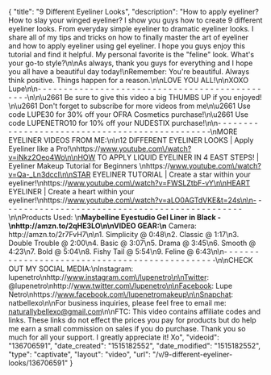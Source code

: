 {
    "title": "9 Different Eyeliner Looks",
    "description": "How to apply eyeliner? How to slay your winged eyeliner? I show you guys how to create 9 different eyeliner looks. From everyday simple eyeliner to dramatic eyeliner looks. I share all of my tips and tricks on how to finally master the art of eyeliner and how to apply eyeliner using gel eyeliner. I hope you guys enjoy this tutorial and find it helpful. My personal favorite is the \"feline\" look. What's your go-to style?\n\nAs always, thank you guys for everything and I hope you all have a beautiful day today!\nRemember: You're beautiful. Always think positive. Things happen for a reason.\n\nLOVE YOU ALL!\n\nXOXO Lupe\n\n- - - - - - - - - - - - - - - - - - - - - - - - - - - - - - - - - - - - - - - - - - - - - - -\n\n\u2661 Be sure to give this video a big THUMBS UP if you enjoyed! \n\u2661 Don't forget to subscribe for more videos from me\n\u2661 Use code LUPE30 for 30% off your OFRA Cosmetics purchase!\n\u2661 Use code LUPENETRO10 for 10% off your NUDESTIX purchase!\n\n- - - - - - - - - - - - - - - - - - - - - - - - - - - - - - - - - - - - - - - - - - - - - - -\nMORE EYELINER VIDEOS FROM ME:\n\n12 DIFFERENT EYELINER LOOKS | Apply Eyeliner like a Pro!\nhttps:\/\/www.youtube.com\/watch?v=iNkz2Oeo4Wo\n\nHOW TO APPLY LIQUID EYELINER IN 4 EAST STEPS! | Eyeliner Makeup Tutorial for Beginners \nhttps:\/\/www.youtube.com\/watch?v=Qa-_Ln3dccI\n\nSTAR EYELINER TUTORIAL | Create a star within your eyeliner!\nhttps:\/\/www.youtube.com\/watch?v=FWSLZtbF-vY\n\nHEART EYELINER | Create a heart within your eyeliner!\nhttps:\/\/www.youtube.com\/watch?v=aLO0AGTdVKE&t=24s\n\n- - - - - - - - - - - - - - - - - - - - - - - - - - - - - - - - - - - - - - - - - - - - - - -\n\nProducts Used: \n**Maybelline Eyestudio Gel Liner in Black - \nhttp:\/\/amzn.to\/2qHE3LO\n\nVIDEO GEAR:\n** Camera: http:\/\/amzn.to\/2r7FvH7\n\n1. Simplicity @ 0:48\n2. Classic @ 1:17\n3. Double Trouble @ 2:00\n4. Basic @ 3:07\n5. Drama @ 3:45\n6. Smooth @ 4:23\n7. Bold @ 5:04\n8. Fishy Tail @ 5:54\n9. Feline @ 6:43\n\n- - - - - - - - - - - - - - - - - - - - - - - - - - - - - - - - - - - - - - - - - - - - - - -\n\nCHECK OUT MY SOCIAL MEDIA:\nInstagram: lupenetro\nhttp:\/\/www.instagram.com\/lupenetro\n\nTwitter: @lupenetro\nhttp:\/\/www.twitter.com\/lupenetro\n\nFacebook: Lupe Netro\nhttps:\/\/www.facebook.com\/lupenetromakeup\n\nSnapchat: natbellexo\n\nFor business inquiries, please feel free to email me: naturallybellexo@gmail.com\n\nFTC: This video contains affiliate codes and links. These links do not effect the prices you pay for products but do help me earn a small commission on sales if you do purchase. Thank you so much for all your support. I greatly appreciate it! Xo",
    "videoid": "136706591",
    "date_created": "1515182552",
    "date_modified": "1515182552",
    "type": "captivate",
    "layout": "video",
    "url": "\/v\/9-different-eyeliner-looks\/136706591"
}
